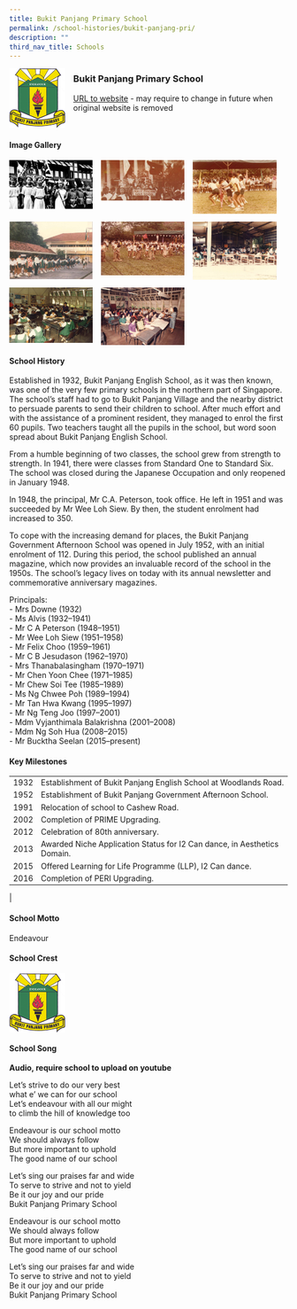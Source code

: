 ```yaml
---
title: Bukit Panjang Primary School
permalink: /school-histories/bukit-panjang-pri/
description: ""
third_nav_title: Schools
---
```

<img src="/images/bukitpanjangpri1.png" style="width:20%;margin-right:15px;" align = "left">

### **Bukit Panjang Primary School**
[URL to website](https://www.bukitpanjangpri.moe.edu.sg/) - may require to change in future when original website is removed

<br clear="left">

#### **Image Gallery**

<p><a href="https://d1yxymztqoj7qn.amplifyapp.com/images/bukitpanjangpri2.jpg">  
<img src="/images/bukitpanjangpri2.jpg" style="width:30%;margin-right:15px;" align = "left">
</a></p>

<p><a href="https://d1yxymztqoj7qn.amplifyapp.com/images/bukitpanjangpri3.jpg">  
<img src="/images/bukitpanjangpri3.jpg" style="width:30%;margin-right:15px;" align = "left">
</a></p>

<p><a href="https://d1yxymztqoj7qn.amplifyapp.com/images/bukitpanjangpri4.jpg">  
<img src="/images/bukitpanjangpri4.jpg" style="width:30%;margin-right:15px;" align = "left">
</a></p>

<br clear="left">

<p><a href="https://d1yxymztqoj7qn.amplifyapp.com/images/bukitpanjangpri5.jpg">  
<img src="/images/bukitpanjangpri5.jpg" style="width:30%;margin-right:15px;" align = "left">
</a></p>

<p><a href="https://d1yxymztqoj7qn.amplifyapp.com/images/bukitpanjangpri6.jpg">  
<img src="/images/bukitpanjangpri6.jpg" style="width:30%;margin-right:15px;" align = "left">
</a></p>

<p><a href="https://d1yxymztqoj7qn.amplifyapp.com/images/bukitpanjangpri7.jpg">  
<img src="/images/bukitpanjangpri7.jpg" style="width:30%;margin-right:15px;" align = "left">
</a></p>

<br clear="left">

<p><a href="https://d1yxymztqoj7qn.amplifyapp.com/images/bukitpanjangpri8.jpg">  
<img src="/images/bukitpanjangpri8.jpg" style="width:30%;margin-right:15px;" align = "left">
</a></p>

<p><a href="https://d1yxymztqoj7qn.amplifyapp.com/images/bukitpanjangpri9.jpg">  
<img src="/images/bukitpanjangpri9.jpg" style="width:30%;margin-right:15px;" align = "left">
</a></p>

<br clear="left">

#### **School History**
Established in 1932, Bukit Panjang English School, as it was then known, was one of the very few primary schools in the northern part of Singapore. The school’s staff had to go to Bukit Panjang Village and the nearby district to persuade parents to send their children to school. After much effort and with the assistance of a prominent resident, they managed to enrol the first 60 pupils. Two teachers taught all the pupils in the school, but word soon spread about Bukit Panjang English School.   
  
From a humble beginning of two classes, the school grew from strength to strength. In 1941, there were classes from Standard One to Standard Six. The school was closed during the Japanese Occupation and only reopened in January 1948.  
  
In 1948, the principal, Mr C.A. Peterson, took office. He left in 1951 and was succeeded by Mr Wee Loh Siew. By then, the student enrolment had increased to 350.   
  
To cope with the increasing demand for places, the Bukit Panjang Government Afternoon School was opened in July 1952, with an initial enrolment of 112. During this period, the school published an annual magazine, which now provides an invaluable record of the school in the 1950s. The school’s legacy lives on today with its annual newsletter and commemorative anniversary magazines.  

Principals:<br>
\- Mrs Downe (1932)<br>
\- Ms Alvis (1932–1941)<br>
\- Mr C A Peterson (1948–1951)<br>
\- Mr Wee Loh Siew (1951–1958)<br>
\- Mr Felix Choo (1959–1961)<br>
\- Mr C B Jesudason (1962–1970)<br>
\- Mrs Thanabalasingham (1970–1971)<br>
\- Mr Chen Yoon Chee (1971–1985)<br>
\- Mr Chew Soi Tee (1985–1989)<br>
\- Ms Ng Chwee Poh (1989–1994)<br>
\- Mr Tan Hwa Kwang (1995–1997)<br>
\- Mr Ng Teng Joo (1997–2001)<br>
\- Mdm Vyjanthimala Balakrishna (2001–2008)<br>
\- Mdm Ng Soh Hua (2008–2015)<br>
\- Mr Bucktha Seelan (2015–present)

#### **Key Milestones**

|  |  |
|:---:|---|
| 1932 | Establishment of Bukit Panjang English School at Woodlands Road. |
| 1952 | Establishment of Bukit Panjang Government Afternoon School. |
| 1991 | Relocation of school to Cashew Road. |
| 2002 | Completion of PRIME Upgrading. |
| 2012 | Celebration of 80th anniversary. |
| 2013 | Awarded Niche Application Status for I2 Can dance, in Aesthetics Domain. |
| 2015 | Offered Learning for Life Programme (LLP), I2 Can dance. |
| 2016 | Completion of PERI Upgrading. |
|

#### **School Motto**
Endeavour

#### **School Crest**
<img src="/images/bukitpanjangpri1.png" style="width:20%;margin-right:15px;" align = "left">

<br clear="left">

#### **School Song**
**Audio, require school to upload on youtube**

Let’s strive to do our very best<br>
what e’ we can for our school<br>
Let’s endeavour with all our might<br>
to climb the hill of knowledge too

Endeavour is our school motto<br>
We should always follow<br>
But more important to uphold<br>
The good name of our school

Let’s sing our praises far and wide<br>
To serve to strive and not to yield<br>
Be it our joy and our pride<br>
Bukit Panjang Primary School

Endeavour is our school motto<br>
We should always follow<br>
But more important to uphold<br>
The good name of our school

Let’s sing our praises far and wide<br>
To serve to strive and not to yield<br>
Be it our joy and our pride<br>
Bukit Panjang Primary School
